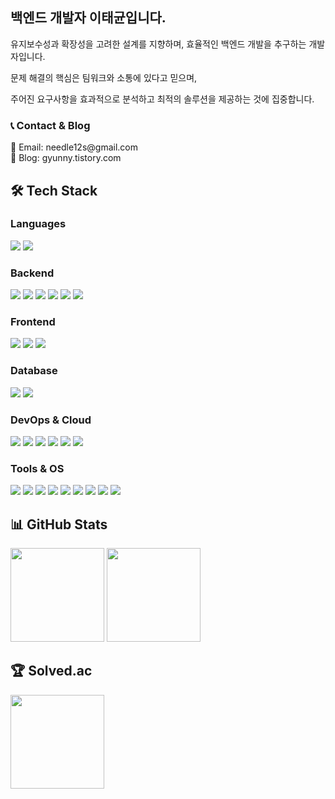 <div align="left">
  <h2>백엔드 개발자 이태균입니다.</h2>
  <p>유지보수성과 확장성을 고려한 설계를 지향하며, 효율적인 백엔드 개발을 추구하는 개발자입니다.</p>
  <p>문제 해결의 핵심은 팀워크와 소통에 있다고 믿으며, </p>
  <p>주어진 요구사항을 효과적으로 분석하고 최적의 솔루션을 제공하는 것에 집중합니다.</p>

  <h3>📞 Contact & Blog</h3>
  📧 Email: needle12s@gmail.com
  <br>
  📖 Blog: gyunny.tistory.com

  <h2>🛠️ Tech Stack</h2>
  
  <h3>Languages</h3>
  <p>
    <img src="https://img.shields.io/badge/JAVA-007396?style=for-the-badge&logo=openjdk&logoColor=white">
    <img src="https://img.shields.io/badge/JavaScript-F7DF1E?style=for-the-badge&logo=javascript&logoColor=black">
  </p>

  <h3>Backend</h3>
  <p>
    <img src="https://img.shields.io/badge/Spring-6DB33F?style=for-the-badge&logo=spring&logoColor=white">
    <img src="https://img.shields.io/badge/Spring_Boot-6DB33F?style=for-the-badge&logo=springboot&logoColor=white">
    <img src="https://img.shields.io/badge/Spring_JPA-6DB33F?style=for-the-badge&logo=spring&logoColor=white">
    <img src="https://img.shields.io/badge/Querydsl-0769AD?style=for-the-badge&logo=java&logoColor=white">
    <img src="https://img.shields.io/badge/JSP-6DB33F?style=for-the-badge&logo=java&logoColor=white">
    <img src="https://img.shields.io/badge/MyBatis-000000?style=for-the-badge&logo=java&logoColor=white">
  </p>

  <h3>Frontend</h3>
  <p>
    <img src="https://img.shields.io/badge/HTML5-E34F26?style=for-the-badge&logo=html5&logoColor=white">
    <img src="https://img.shields.io/badge/CSS3-1572B6?style=for-the-badge&logo=css3&logoColor=white">
    <img src="https://img.shields.io/badge/jQuery-0769AD?style=for-the-badge&logo=jquery&logoColor=white">
  </p>
  
  <h3>Database</h3>
  <p>
    <img src="https://img.shields.io/badge/MySQL-4479A1?style=for-the-badge&logo=mysql&logoColor=white">
    <img src="https://img.shields.io/badge/PostgreSQL-4169E1?style=for-the-badge&logo=postgresql&logoColor=white">
  </p>

  <h3>DevOps & Cloud</h3>
  <p>
    <img src="https://img.shields.io/badge/AWS-232F3E?style=for-the-badge&logo=amazonaws&logoColor=white">
    <img src="https://img.shields.io/badge/EC2-FF9900?style=for-the-badge&logo=amazonec2&logoColor=white">
    <img src="https://img.shields.io/badge/S3-569A31?style=for-the-badge&logo=amazons3&logoColor=white">
    <img src="https://img.shields.io/badge/RDS-527FFF?style=for-the-badge&logo=amazonrds&logoColor=white">
    <img src="https://img.shields.io/badge/DIGITAL%20OCEAN-007396?style=for-the-badge&logo=digitalocean&logoColor=white">
    <img src="https://img.shields.io/badge/Docker-2496ED?style=for-the-badge&logo=docker&logoColor=white">
  </p>

  <h3>Tools & OS</h3>
  <p>
      <img src="https://img.shields.io/badge/Eclipse_IDE-2C2255?style=for-the-badge&logo=eclipse&logoColor=white">
    <img src="https://img.shields.io/badge/IntelliJ_IDEA-000000?style=for-the-badge&logo=intellijidea&logoColor=white">
    <img src="https://img.shields.io/badge/SVN-809CC9?style=for-the-badge&logo=subversion&logoColor=white">
    <img src="https://img.shields.io/badge/GitHub-181717?style=for-the-badge&logo=github&logoColor=white">
    <img src="https://img.shields.io/badge/GitHub_Actions-2088FF?style=for-the-badge&logo=githubactions&logoColor=white">
    <img src="https://img.shields.io/badge/Notion-000000?style=for-the-badge&logo=notion&logoColor=white">
    <img src="https://img.shields.io/badge/Slack-4A154B?style=for-the-badge&logo=slack&logoColor=white">
    <img src="https://img.shields.io/badge/Jira-0052CC?style=for-the-badge&logo=jira&logoColor=white">
    <img src="https://img.shields.io/badge/Linux-FCC624?style=for-the-badge&logo=linux&logoColor=black">
  </p>

  <h2>📊 GitHub Stats</h2>
  <img src="https://github-readme-stats.vercel.app/api?username=taegyun1995&theme=tokyonight&show_icons=true" height="150">
  <img src="https://github-readme-stats.vercel.app/api/top-langs/?username=taegyun1995&layout=compact&theme=tokyonight" height="150">

  <h2>🏆 Solved.ac</h2>
  <img src="http://mazassumnida.wtf/api/v2/generate_badge?boj=needle12s" height="150">
</div>

</div>

